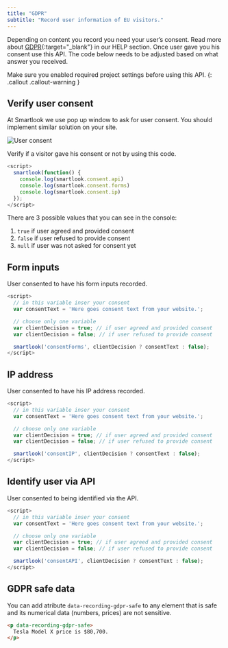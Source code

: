 ```yaml
---
title: "GDPR"
subtitle: "Record user information of EU visitors."
---
```


Depending on content you record you need your user’s consent. Read more about [GDPR](https://www.smartlook.com/help/gdpr/){:target="_blank"} in our HELP section. Once user gave you his consent use this API. The code below needs to be adjusted based on what answer you received.

Make sure you enabled required project settings before using this API.
{: .callout .callout-warning }

## Verify user consent

At Smartlook we use pop up window to ask for user consent. You should implement similar solution on your site.

![User consent](/assets/img/docs/gdpr/consent.png)

Verify if a visitor gave his consent or not by using this code.

```js
<script>
  smartlook(function() {
    console.log(smartlook.consent.api)
    console.log(smartlook.consent.forms)
    console.log(smartlook.consent.ip)
  });
</script>
```

There are 3 possible values that you can see in the console:

1. `true` if user agreed and provided consent
2. `false` if user refused to provide consent
3. `null` if user was not asked for consent yet

## Form inputs

User consented to have his form inputs recorded.

```js
<script>
  // in this variable inser your consent
  var consentText = 'Here goes consent text from your website.';

  // choose only one variable
  var clientDecision = true; // if user agreed and provided consent
  var clientDecision = false; // if user refused to provide consent

  smartlook('consentForms', clientDecision ? consentText : false);
</script>
```

## IP address

User consented to have his IP address recorded.

```js
<script>
  // in this variable inser your consent
  var consentText = 'Here goes consent text from your website.';

  // choose only one variable
  var clientDecision = true; // if user agreed and provided consent
  var clientDecision = false; // if user refused to provide consent

  smartlook('consentIP', clientDecision ? consentText : false);
</script>
```

## Identify user via API

User consented to being identified via the API.

```js
<script>
  // in this variable inser your consent
  var consentText = 'Here goes consent text from your website.';

  // choose only one variable
  var clientDecision = true; // if user agreed and provided consent
  var clientDecision = false; // if user refused to provide consent

  smartlook('consentAPI', clientDecision ? consentText : false);
</script>
```

## GDPR safe data

You can add atribute `data-recording-gdpr-safe` to any element that is safe and its numerical data (numbers, prices) are not sensitive.

```html
<p data-recording-gdpr-safe>
  Tesla Model X price is $80,700.
</p>
```

